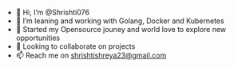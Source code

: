 - 👋 Hi, I’m @Shrishti076
- 👀 I’m leaning and working with Golang, Docker and Kubernetes
- 🌱 Started my Opensource jouney and world love to explore new opportunities
- 💞️ Looking to collaborate on projects
- 📫 Reach me on shrishtishreya23@gmail.com

<!---
shrishti076/shrishti076 is a ✨ special ✨ repository because its `README.md` (this file) appears on your GitHub profile.
You can click the Preview link to take a look at your changes.
--->

